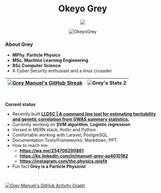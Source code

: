 <h1 align="center"> Okeyo Grey </h1>



<p align="center">
  <a href="https://github.com/okeyogrey"><img src="https://readme-typing-svg.herokuapp.com?color=5B5B5B&center=true&vCenter=true&lines=Machine+learning+engineer;Python,+LISP,+NodeJS,+Java,+R,+PHP;SVM+algorithm,+Logistic+Regression;Full+Stack+Engineer&height=45&width=450&color=311219&vCenter=true"></a>
</p>

<p align="center"> <img src="https://komarev.com/ghpvc/?username=okeyogrey&color=5A84CA" alt="OkeyoGrey" /> </p>

### About Grey

- **MPhy. Particle Physics**
- **MSc. Machine Learning Engineering**
- **BSc Computer Science**.
- A Cyber Security enthusiast and a linux crusader


| [![Grey Manuel's GitHub Streak](https://streak-stats.demolab.com?user=okeyogrey&card_width=400)](https://git.io/streak-stats) |  ![Grey's Stats 2](https://github-readme-stats.vercel.app/api?username=okeyogrey&show_icons=true&theme=whitecard_width=400) |
| --- | --- |

<br>

**Current status**



- Recently built **[LLDSC | A command line tool for estimating heritability and genetic correlation from GWAS summary statistics.](https://github.com/GreyManuel/Etherfunds)**
- Currently working on **SVM algorithm**, **Logistic regression**
- Versed in MERN stack, Kotlin and Python.
- Comfortable working with Laravel, PostgreSQL.
- Documentation Tools/Frameworks: Markdown, PPT.
- How to reach me:
    - **https://wa.me/254706290861**
    - **https://ke.linkedin.com/in/manuel-grey-aa4010182**
    - **https://instagram.com/the.physics.misfit**
- Fun fact **Grey is a Particle Physicist**

<!-- ## 🔥 My contribution streak

<p align="center">
  <a href="https://github.com/okeyogrey/github-readme-streak-stats">
    <img src="https://github-readme-streak-stats.herokuapp.com/?user=okeyogrey#version3"/>
  </a>
</p>
 -->

<br>

[![Grey Manuel's GitHub Activity Graph](https://activity-graph.herokuapp.com/graph?username=okeyogrey&theme=react-dark)](https://github.com/okeyogrey)
